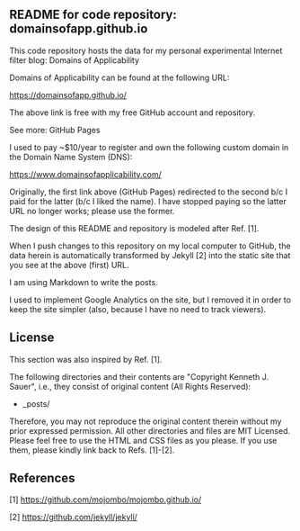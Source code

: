 ## README for code repository: domainsofapp.github.io

This code repository hosts the data for my personal experimental Internet filter blog: Domains of Applicability

Domains of Applicability can be found at the following URL:

https://domainsofapp.github.io/

The above link is free with my free GitHub account and repository.

See more: GitHub Pages

I used to pay ~$10/year to register and own the following custom domain in the Domain Name System (DNS):

https://www.domainsofapplicability.com/

Originally, the first link above (GitHub Pages) redirected to the second b/c I paid for the latter (b/c I liked the name). I have stopped paying so the latter URL no longer works; please use the former.

The design of this README and repository is modeled after Ref. [1].

When I push changes to this repository on my local computer to GitHub, the data herein is automatically transformed by Jekyll [2] into the static site that you see at the above (first) URL.

I am using Markdown to write the posts.

I used to implement Google Analytics on the site, but I removed it in order to keep the site simpler (also, because I have no need to track viewers).

## License

This section was also inspired by Ref. [1].

The following directories and their contents are "Copyright Kenneth J. Sauer", i.e., they consist of original content (All Rights Reserved):

* \_posts/

Therefore, you may not reproduce the original content therein without my prior expressed permission. All other directories and files are MIT Licensed. Please feel free to use the HTML and CSS files as you please. If you use them, please kindly link back to Refs. [1]-[2].

## References

[1] https://github.com/mojombo/mojombo.github.io/

[2] https://github.com/jekyll/jekyll/